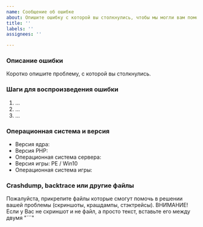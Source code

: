```yaml
---
name: Сообщение об ошибке
about: Опишите ошибку с которой вы столкнулись, чтобы мы могли вам помочь
title: ''
labels: ''
assignees: ''

---
```


### Описание ошибки
Коротко опишите проблему, с которой вы столкнулись.

### Шаги для воспроизведения ошибки
1. ...
2. ...
3. ...

### Операционная система и версия
* Версия ядра:
* Версия PHP:
* Операционная система сервера:
* Версия игры: PE / Win10
* Операционная система игры:

### Crashdump, backtrace или другие файлы
Пожалуйста, прикрепите файлы которые смогут помочь в решении вашей проблемы (скриншоты, крашдампы, стэктрейсы).
ВНИМАНИЕ! Если у Вас не скриншот и не файл, а просто текст, вставьте его между двумя "```"
